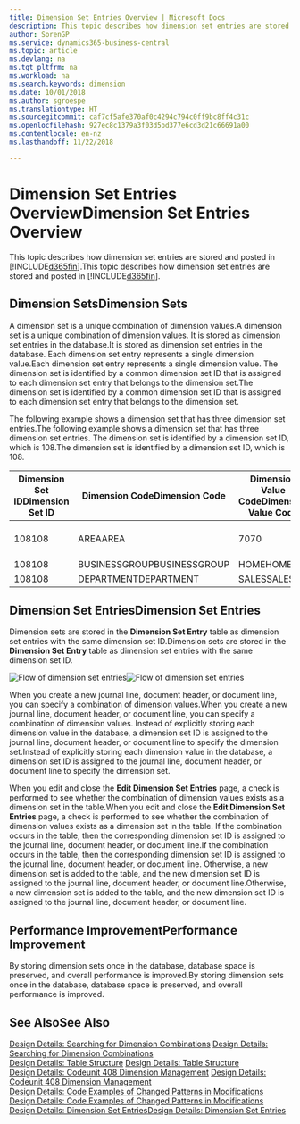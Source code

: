 ```yaml
---
title: Dimension Set Entries Overview | Microsoft Docs
description: This topic describes how dimension set entries are stored and posted in Dynamcis 365.
author: SorenGP
ms.service: dynamics365-business-central
ms.topic: article
ms.devlang: na
ms.tgt_pltfrm: na
ms.workload: na
ms.search.keywords: dimension
ms.date: 10/01/2018
ms.author: sgroespe
ms.translationtype: HT
ms.sourcegitcommit: caf7cf5afe370af0c4294c794c0ff9bc8ff4c31c
ms.openlocfilehash: 927ec8c1379a3f03d5bd377e6cd3d21c66691a00
ms.contentlocale: en-nz
ms.lasthandoff: 11/22/2018

---
```

# <a name="dimension-set-entries-overview"></a><span data-ttu-id="0e6d6-103">Dimension Set Entries Overview</span><span class="sxs-lookup"><span data-stu-id="0e6d6-103">Dimension Set Entries Overview</span></span>
<span data-ttu-id="0e6d6-104">This topic describes how dimension set entries are stored and posted in [!INCLUDE[d365fin](includes/d365fin_md.md)].</span><span class="sxs-lookup"><span data-stu-id="0e6d6-104">This topic describes how dimension set entries are stored and posted in [!INCLUDE[d365fin](includes/d365fin_md.md)].</span></span>  

## <a name="dimension-sets"></a><span data-ttu-id="0e6d6-105">Dimension Sets</span><span class="sxs-lookup"><span data-stu-id="0e6d6-105">Dimension Sets</span></span>  
<span data-ttu-id="0e6d6-106">A dimension set is a unique combination of dimension values.</span><span class="sxs-lookup"><span data-stu-id="0e6d6-106">A dimension set is a unique combination of dimension values.</span></span> <span data-ttu-id="0e6d6-107">It is stored as dimension set entries in the database.</span><span class="sxs-lookup"><span data-stu-id="0e6d6-107">It is stored as dimension set entries in the database.</span></span> <span data-ttu-id="0e6d6-108">Each dimension set entry represents a single dimension value.</span><span class="sxs-lookup"><span data-stu-id="0e6d6-108">Each dimension set entry represents a single dimension value.</span></span> <span data-ttu-id="0e6d6-109">The dimension set is identified by a common dimension set ID that is assigned to each dimension set entry that belongs to the dimension set.</span><span class="sxs-lookup"><span data-stu-id="0e6d6-109">The dimension set is identified by a common dimension set ID that is assigned to each dimension set entry that belongs to the dimension set.</span></span>  

<span data-ttu-id="0e6d6-110">The following example shows a dimension set that has three dimension set entries.</span><span class="sxs-lookup"><span data-stu-id="0e6d6-110">The following example shows a dimension set that has three dimension set entries.</span></span> <span data-ttu-id="0e6d6-111">The dimension set is identified by a dimension set ID, which is 108.</span><span class="sxs-lookup"><span data-stu-id="0e6d6-111">The dimension set is identified by a dimension set ID, which is 108.</span></span>  

|<span data-ttu-id="0e6d6-112">Dimension Set ID</span><span class="sxs-lookup"><span data-stu-id="0e6d6-112">Dimension Set ID</span></span>|<span data-ttu-id="0e6d6-113">Dimension Code</span><span class="sxs-lookup"><span data-stu-id="0e6d6-113">Dimension Code</span></span>|<span data-ttu-id="0e6d6-114">Dimension Value Code</span><span class="sxs-lookup"><span data-stu-id="0e6d6-114">Dimension Value Code</span></span>|<span data-ttu-id="0e6d6-115">Dimension Value Name</span><span class="sxs-lookup"><span data-stu-id="0e6d6-115">Dimension Value Name</span></span>|  
|----------------------|--------------------|--------------------------|--------------------------|  
|<span data-ttu-id="0e6d6-116">108</span><span class="sxs-lookup"><span data-stu-id="0e6d6-116">108</span></span>|<span data-ttu-id="0e6d6-117">AREA</span><span class="sxs-lookup"><span data-stu-id="0e6d6-117">AREA</span></span>|<span data-ttu-id="0e6d6-118">70</span><span class="sxs-lookup"><span data-stu-id="0e6d6-118">70</span></span>|<span data-ttu-id="0e6d6-119">America North</span><span class="sxs-lookup"><span data-stu-id="0e6d6-119">America North</span></span>|  
|<span data-ttu-id="0e6d6-120">108</span><span class="sxs-lookup"><span data-stu-id="0e6d6-120">108</span></span>|<span data-ttu-id="0e6d6-121">BUSINESSGROUP</span><span class="sxs-lookup"><span data-stu-id="0e6d6-121">BUSINESSGROUP</span></span>|<span data-ttu-id="0e6d6-122">HOME</span><span class="sxs-lookup"><span data-stu-id="0e6d6-122">HOME</span></span>|<span data-ttu-id="0e6d6-123">Home</span><span class="sxs-lookup"><span data-stu-id="0e6d6-123">Home</span></span>|  
|<span data-ttu-id="0e6d6-124">108</span><span class="sxs-lookup"><span data-stu-id="0e6d6-124">108</span></span>|<span data-ttu-id="0e6d6-125">DEPARTMENT</span><span class="sxs-lookup"><span data-stu-id="0e6d6-125">DEPARTMENT</span></span>|<span data-ttu-id="0e6d6-126">SALES</span><span class="sxs-lookup"><span data-stu-id="0e6d6-126">SALES</span></span>|<span data-ttu-id="0e6d6-127">Sales</span><span class="sxs-lookup"><span data-stu-id="0e6d6-127">Sales</span></span>|  

## <a name="dimension-set-entries"></a><span data-ttu-id="0e6d6-128">Dimension Set Entries</span><span class="sxs-lookup"><span data-stu-id="0e6d6-128">Dimension Set Entries</span></span>  
<span data-ttu-id="0e6d6-129">Dimension sets are stored in the **Dimension Set Entry** table as dimension set entries with the same dimension set ID.</span><span class="sxs-lookup"><span data-stu-id="0e6d6-129">Dimension sets are stored in the **Dimension Set Entry** table as dimension set entries with the same dimension set ID.</span></span>  

<span data-ttu-id="0e6d6-130">![Flow of dimension set entries](media/dimensionentrynav7.png "Flow of dimension set entries")</span><span class="sxs-lookup"><span data-stu-id="0e6d6-130">![Flow of dimension set entries](media/dimensionentrynav7.png "Flow of dimension set entries")</span></span>  

<span data-ttu-id="0e6d6-131">When you create a new journal line, document header, or document line, you can specify a combination of dimension values.</span><span class="sxs-lookup"><span data-stu-id="0e6d6-131">When you create a new journal line, document header, or document line, you can specify a combination of dimension values.</span></span> <span data-ttu-id="0e6d6-132">Instead of explicitly storing each dimension value in the database, a dimension set ID is assigned to the journal line, document header, or document line to specify the dimension set.</span><span class="sxs-lookup"><span data-stu-id="0e6d6-132">Instead of explicitly storing each dimension value in the database, a dimension set ID is assigned to the journal line, document header, or document line to specify the dimension set.</span></span>  

<span data-ttu-id="0e6d6-133">When you edit and close the **Edit Dimension Set Entries** page, a check is performed to see whether the combination of dimension values exists as a dimension set in the table.</span><span class="sxs-lookup"><span data-stu-id="0e6d6-133">When you edit and close the **Edit Dimension Set Entries** page, a check is performed to see whether the combination of dimension values exists as a dimension set in the table.</span></span> <span data-ttu-id="0e6d6-134">If the combination occurs in the table, then the corresponding dimension set ID is assigned to the journal line, document header, or document line.</span><span class="sxs-lookup"><span data-stu-id="0e6d6-134">If the combination occurs in the table, then the corresponding dimension set ID is assigned to the journal line, document header, or document line.</span></span> <span data-ttu-id="0e6d6-135">Otherwise, a new dimension set is added to the table, and the new dimension set ID is assigned to the journal line, document header, or document line.</span><span class="sxs-lookup"><span data-stu-id="0e6d6-135">Otherwise, a new dimension set is added to the table, and the new dimension set ID is assigned to the journal line, document header, or document line.</span></span>  

## <a name="performance-improvement"></a><span data-ttu-id="0e6d6-136">Performance Improvement</span><span class="sxs-lookup"><span data-stu-id="0e6d6-136">Performance Improvement</span></span>  
<span data-ttu-id="0e6d6-137">By storing dimension sets once in the database, database space is preserved, and overall performance is improved.</span><span class="sxs-lookup"><span data-stu-id="0e6d6-137">By storing dimension sets once in the database, database space is preserved, and overall performance is improved.</span></span>  

## <a name="see-also"></a><span data-ttu-id="0e6d6-138">See Also</span><span class="sxs-lookup"><span data-stu-id="0e6d6-138">See Also</span></span>  
<span data-ttu-id="0e6d6-139">[Design Details: Searching for Dimension Combinations](design-details-searching-for-dimension-combinations.md) </span><span class="sxs-lookup"><span data-stu-id="0e6d6-139">[Design Details: Searching for Dimension Combinations](design-details-searching-for-dimension-combinations.md) </span></span>  
<span data-ttu-id="0e6d6-140">[Design Details: Table Structure](design-details-table-structure.md) </span><span class="sxs-lookup"><span data-stu-id="0e6d6-140">[Design Details: Table Structure](design-details-table-structure.md) </span></span>  
<span data-ttu-id="0e6d6-141">[Design Details: Codeunit 408 Dimension Management](design-details-codeunit-408-dimension-management.md) </span><span class="sxs-lookup"><span data-stu-id="0e6d6-141">[Design Details: Codeunit 408 Dimension Management](design-details-codeunit-408-dimension-management.md) </span></span>  
<span data-ttu-id="0e6d6-142">[Design Details: Code Examples of Changed Patterns in Modifications](design-details-code-examples-of-changed-patterns-in-modifications.md) </span><span class="sxs-lookup"><span data-stu-id="0e6d6-142">[Design Details: Code Examples of Changed Patterns in Modifications](design-details-code-examples-of-changed-patterns-in-modifications.md) </span></span>  
[<span data-ttu-id="0e6d6-143">Design Details: Dimension Set Entries</span><span class="sxs-lookup"><span data-stu-id="0e6d6-143">Design Details: Dimension Set Entries</span></span>](design-details-dimension-set-entries.md)   


